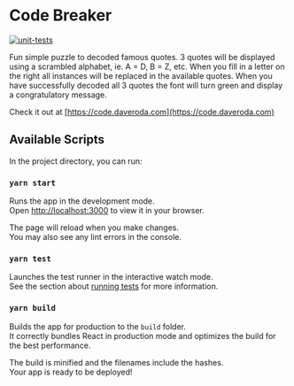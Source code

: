 # Code Breaker

[![unit-tests](https://github.com/davidcroda/code-breaker/actions/workflows/unit-tests.yml/badge.svg)](https://github.com/davidcroda/code-breaker/actions/workflows/unit-tests.yml)


Fun simple puzzle to decoded famous quotes. 3 quotes will be displayed using a scrambled alphabet, 
ie. A = D, B = Z, etc. When you fill in a letter on the right all instances will be replaced in the
available quotes. When you have successfully decoded all 3 quotes the font will turn green and display
a congratulatory message.

Check it out at [https://code.daveroda.com](https://code.daveroda.com)

## Available Scripts

In the project directory, you can run:

### `yarn start`

Runs the app in the development mode.\
Open [http://localhost:3000](http://localhost:3000) to view it in your browser.

The page will reload when you make changes.\
You may also see any lint errors in the console.

### `yarn test`

Launches the test runner in the interactive watch mode.\
See the section about [running tests](https://facebook.github.io/create-react-app/docs/running-tests) for more information.

### `yarn build`

Builds the app for production to the `build` folder.\
It correctly bundles React in production mode and optimizes the build for the best performance.

The build is minified and the filenames include the hashes.\
Your app is ready to be deployed!
